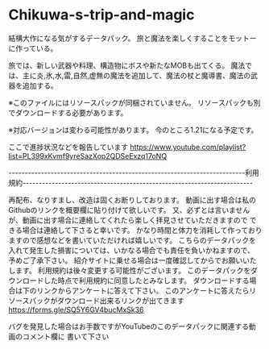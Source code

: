 # Chikuwa-s-trip-and-magic
結構大作になる気がするデータパック。 旅と魔法を楽しくすることをモットーに作っている。

旅では、新しい武器や料理、構造物にボスや新たなMOBも出てくる。 魔法では、主に炎,氷,水,雷,自然,虚無の魔法を追加して、魔法の杖と魔導書、魔法の武器を追加する。

※このファイルにはリソースパックが同梱されていません。 リソースパックも別でダウンロードする必要があります。

※対応バージョンは変わる可能性があります。 今のところ1.21になる予定です。

ここで進捗状況などを報告しています https://www.youtube.com/playlist?list=PL399xKvmf9yreSazXop2QDSeExzq17oNQ

-------------------------------------------------------------------------利用規約-----------------------------------------------------------------------

再配布、なりすまし、改造は固くお断りしております。 動画に出す場合は私のGithubのリンクを概要欄に貼り付けて欲しいです。 又、必ずとは言いませんが、動画に出す場合に連絡してくれたら楽しく拝見させていただきますので できる場合は連絡して下さると幸いです。 かなり時間と体力を消耗して作っておりますので感想などを書いていただければ嬉しいです。 こちらのデータパックを入れて発生した損害については、いかなる場合でも責任を負いかねますので、 予めご了承下さい。 紹介サイトに乗せる場合は一度確認してからでお願いいたします。 利用規約は後々変更する可能性がございます。 このデータパックをダウンロードした時点で利用規約に同意したとみなします。 ダウンロードする場合は下のリンクからアンケートに答えて下さい。 このアンケートに答えたらリソースパックがダウンロード出来るリンクが出てきます　https://forms.gle/SQ5Y6GV4bucMxSk36 

バグを発見した場合はお手数ですがYouTubeのこのデータパックに関連する動画のコメント欄に 書いて下さい
